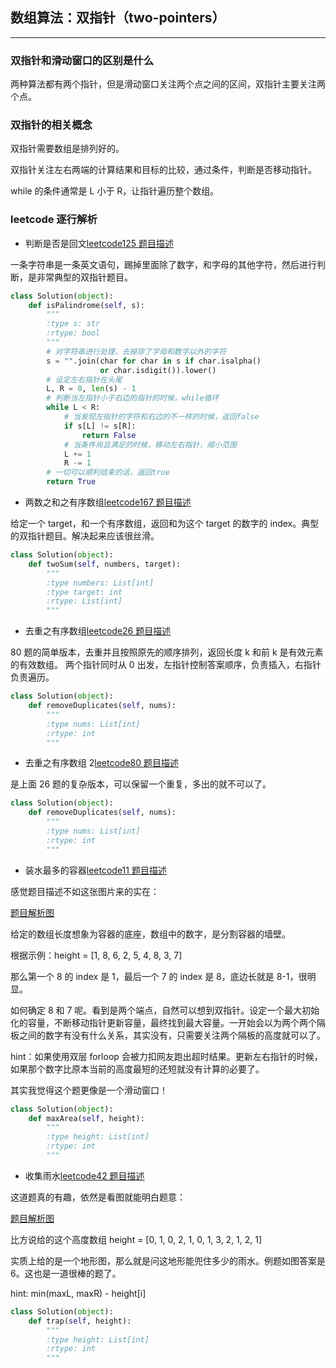 ## 数组算法：双指针（two-pointers）

---

### 双指针和滑动窗口的区别是什么

两种算法都有两个指针，但是滑动窗口关注两个点之间的区间，双指针主要关注两个点。

### 双指针的相关概念

双指针需要数组是排列好的。

双指针关注左右两端的计算结果和目标的比较，通过条件，判断是否移动指针。

while 的条件通常是 L 小于 R，让指针遍历整个数组。

### leetcode 逐行解析

- 判断是否是回文[leetcode125 题目描述](https://leetcode.com/problems/valid-palindrome/description/)

一条字符串是一条英文语句，踢掉里面除了数字，和字母的其他字符，然后进行判断，是非常典型的双指针题目。

```python
class Solution(object):
    def isPalindrome(self, s):
        """
        :type s: str
        :rtype: bool
        """
        # 对字符串进行处理，去掉除了字母和数字以外的字符
        s = "".join(char for char in s if char.isalpha()
                    or char.isdigit()).lower()
        # 设定左右指针在头尾
        L, R = 0, len(s) - 1
        # 判断当左指针小于右边的指针的时候，while循环
        while L < R:
            # 当发现左指针的字符和右边的不一样的时候，返回false
            if s[L] != s[R]:
                return False
            # 当条件尚且满足的时候，移动左右指针，缩小范围
            L += 1
            R -= 1
        # 一切可以顺利结束的话，返回true
        return True
```

- 两数之和之有序数组[leetcode167 题目描述](https://leetcode.com/problems/two-sum-ii-input-array-is-sorted/description/)

给定一个 target，和一个有序数组，返回和为这个 target 的数字的 index。典型的双指针题目。解决起来应该很丝滑。

```python
class Solution(object):
    def twoSum(self, numbers, target):
        """
        :type numbers: List[int]
        :type target: int
        :rtype: List[int]
        """
```

- 去重之有序数组[leetcode26 题目描述](https://leetcode.com/problems/remove-duplicates-from-sorted-array/)

80 题的简单版本，去重并且按照原先的顺序排列，返回长度 k 和前 k 是有效元素的有效数组。
两个指针同时从 0 出发，左指针控制答案顺序，负责插入，右指针负责遍历。

```python
class Solution(object):
    def removeDuplicates(self, nums):
        """
        :type nums: List[int]
        :rtype: int
        """
```

- 去重之有序数组 2[leetcode80 题目描述](https://leetcode.com/problems/remove-duplicates-from-sorted-array-ii/description/)

是上面 26 题的复杂版本，可以保留一个重复，多出的就不可以了。

```python
class Solution(object):
    def removeDuplicates(self, nums):
        """
        :type nums: List[int]
        :rtype: int
        """
```

- 装水最多的容器[leetcode11 题目描述](https://leetcode.com/problems/container-with-most-water/description/)

感觉题目描述不如这张图片来的实在：

[题目解析图](https://s3-lc-upload.s3.amazonaws.com/uploads/2018/07/17/question_11.jpg)

给定的数组长度想象为容器的底座，数组中的数字，是分割容器的墙壁。

根据示例：height = [1, 8, 6, 2, 5, 4, 8, 3, 7]

那么第一个 8 的 index 是 1，最后一个 7 的 index 是 8，底边长就是 8-1，很明显。

如何确定 8 和 7 呢。看到是两个端点，自然可以想到双指针。设定一个最大初始化的容量，不断移动指针更新容量，最终找到最大容量。一开始会以为两个两个隔板之间的数字有没有什么关系，其实没有，只需要关注两个隔板的高度就可以了。

hint：如果使用双层 forloop 会被力扣网友跑出超时结果。更新左右指针的时候，如果那个数字比原本当前的高度最短的还短就没有计算的必要了。

其实我觉得这个题更像是一个滑动窗口！

```python
class Solution(object):
    def maxArea(self, height):
        """
        :type height: List[int]
        :rtype: int
        """
```

- 收集雨水[leetcode42 题目描述](https://leetcode.com/problems/trapping-rain-water/description/)

这道题真的有趣，依然是看图就能明白题意：

[题目解析图](https://assets.leetcode.com/uploads/2018/10/22/rainwatertrap.png)

比方说给的这个高度数组 height = [0, 1, 0, 2, 1, 0, 1, 3, 2, 1, 2, 1]

实质上给的是一个地形图，那么就是问这地形能兜住多少的雨水。例题如图答案是 6。这也是一道很棒的题了。

hint: min(maxL, maxR) - height[i]

```python
class Solution(object):
    def trap(self, height):
        """
        :type height: List[int]
        :rtype: int
        """
```
